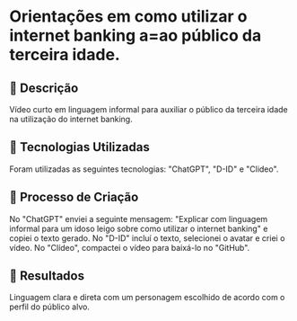 # Orientações em como utilizar o internet banking a=ao público da terceira idade.

## 📒 Descrição
Vídeo curto em linguagem informal para auxiliar o público da terceira idade na utilização do internet banking.

## 🤖 Tecnologias Utilizadas
Foram utilizadas as seguintes tecnologias: "ChatGPT", "D-ID" e "Clideo".

## 🧐 Processo de Criação
No "ChatGPT" enviei a seguinte mensagem: "Explicar com linguagem informal para um idoso leigo sobre como utilizar o internet banking" e copiei o texto gerado. No "D-ID" incluí o texto, selecionei o avatar e criei o vídeo. No "Clídeo", compactei o vídeo para baixá-lo no "GitHub".

## 🚀 Resultados
Linguagem clara e direta com um personagem escolhido de acordo com o perfil do público alvo.
